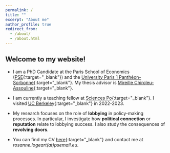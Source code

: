 ```yaml
---
permalink: /
title: ""
excerpt: "About me"
author_profile: true
redirect_from: 
  - /about/
  - /about.html
---
```


Welcome to my website!
------

* I am a PhD Candidate at the Paris School of Economics ([PSE](https://www.parisschoolofeconomics.eu/en/){:target="_blank"}) and the [University Paris 1 Panthéon-Sorbonne](https://www.pantheonsorbonne.fr){:target="_blank"}. My thesis advisor is [Mireille Chiroleu-Assouline](https://www.parisschoolofeconomics.eu/en/chiroleu-assouline-mireille/){:target="_blank"}.

* I am currently a teaching fellow at [Sciences Po](https://www.sciencespo.fr/department-economics/){:target="_blank"}. I visited [UC Berkeley](https://www.econ.berkeley.edu){:target="_blank"} in 2022-2023.

* My research focuses on the role of **lobbying** in policy-making processes. In particular, I investigate how **political connection** or **reputation** relate to lobbying success. I also study the consequences of **revolving doors**.

* You can find my CV [here](https://drive.google.com/file/d/1kwgoyTCs-K1QaPVD9JN_2dbvUhTeVCeQ/view?usp=share_link){:target="_blank"} and contact me at *rosanne.logeart(at)psemail.eu*.


